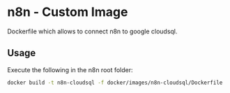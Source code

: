 # n8n - Custom Image

Dockerfile which allows to connect n8n to google cloudsql.


## Usage

Execute the following in the n8n root folder:
```bash
docker build -t n8n-cloudsql -f docker/images/n8n-cloudsql/Dockerfile .
```
